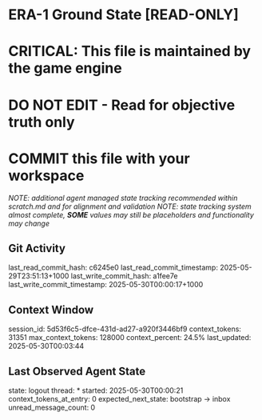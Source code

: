 # ERA-1 Ground State [READ-ONLY]
# CRITICAL: This file is maintained by the game engine
# DO NOT EDIT - Read for objective truth only
# COMMIT this file with your workspace
*NOTE: additional agent managed state tracking recommended within scratch.md and for alignment and validation*
*NOTE: state tracking system almost complete, **SOME** values may still be placeholders and functionality may change*

## Git Activity
last_read_commit_hash: c6245e0
last_read_commit_timestamp: 2025-05-29T23:51:13+1000
last_write_commit_hash: a1fee7e
last_write_commit_timestamp: 2025-05-30T00:00:17+1000

## Context Window
session_id: 5d53f6c5-dfce-431d-ad27-a920f3446bf9
context_tokens: 31351
max_context_tokens: 128000
context_percent: 24.5%
last_updated: 2025-05-30T00:03:44

## Last Observed Agent State
state: logout
thread: *
started: 2025-05-30T00:00:21
context_tokens_at_entry: 0
expected_next_state: bootstrap -> inbox
unread_message_count: 0

